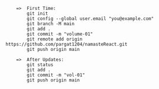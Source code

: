         =>  First Time:
            git init
            git config --global user.email "you@example.com"
            git branch -M main
            git add .
            git commit -m "volume-01"
            git remote add origin https://github.com/pargat1204/namasteReact.git
            git push origin main

        =>  After Updates:
            git status
            git add .
            git commit -m "vol-01"
            git push origin main